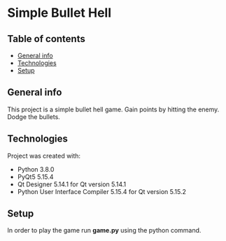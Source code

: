 <h1>Simple Bullet Hell</h1>

## Table of contents
* [General info](#general-info)
* [Technologies](#technologies)
* [Setup](#setup)

## General info
This project is a simple bullet hell game. Gain points by hitting the enemy. Dodge the bullets.
	
## Technologies
Project was created with:
* Python 3.8.0
* PyQt5 5.15.4
* Qt Designer 5.14.1 for Qt version 5.14.1
* Python User Interface Compiler 5.15.4 for Qt version 5.15.2
	
## Setup
In order to play the game run <b>game.py</b> using the python command.